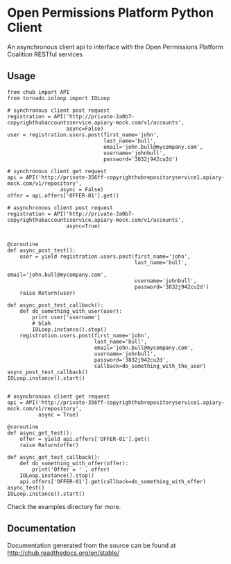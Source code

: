 Open Permissions Platform Python Client
===========================

An asynchronous client api to interface with the Open Permissions Platform Coalition RESTful services

Usage
-----

    from chub import API
    from tornado.ioloop import IOLoop

    # synchronous client post request
    registration = API('http://private-2a0b7-copyrighthubaccountsservice.apiary-mock.com/v1/accounts',
                       async=False)
    user = registration.users.post(first_name='john',
                                   last_name='bull',
                                   email='john.bull@mycompany.com',
                                   username='johnbull',
                                   password='3832j942cu2d')

    # synchronous client get request
    api = API('http://private-356ff-copyrighthubrepositoryservice1.apiary-mock.com/v1/repository',
                     async = False)
    offer = api.offers['OFFER-01'].get()

    # asynchronous client post request
    registration = API('http://private-2a0b7-copyrighthubaccountsservice.apiary-mock.com/v1/accounts',
                       async=True)


    @coroutine
    def async_post_test():
        user = yield registration.users.post(first_name='john',
                                             last_name='bull',
                                             email='john.bull@mycompany.com',
                                             username='johnbull',
                                             password='3832j942cu2d')
        raise Return(user)

    def async_post_test_callback():
        def do_something_with_user(user):
            print user['username']
            # blah
            IOLoop.instance().stop()
        registration.users.post(first_name='john',
                                last_name='bull',
                                email='john.bull@mycompany.com',
                                username='johnbull',
                                password='3832j942cu2d',
                                callback=do_something_with_the_user)
    async_post_test_callback()
    IOLoop.instance().start()


    # asynchronous client get request
    api = API('http://private-356ff-copyrighthubrepositoryservice1.apiary-mock.com/v1/repository',
              async = True)

    @coroutine
    def async_get_test():
        offer = yield api.offers['OFFER-01'].get()
        raise Return(offer)

    def async_get_test_callback():
        def do_something_with_offer(offer):
            print('Offer = ' , offer)
        IOLoop.instance().stop()
        api.offers['OFFER-01'].get(callback=do_something_with_offer)
    async_test()
    IOLoop.instance().start()

Check the examples directory for more.

Documentation
-------------

Documentation generated from the source can be found at http://chub.readthedocs.org/en/stable/
